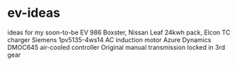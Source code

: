 # ev-ideas
ideas for my soon-to-be EV
986 Boxster, Nissan Leaf 24kwh pack, Elcon TC charger
Siemens 1pv5135-4ws14 AC induction motor
Azure Dynamics DMOC645 air-cooled controller
Original manual transmission locked in 3rd gear
